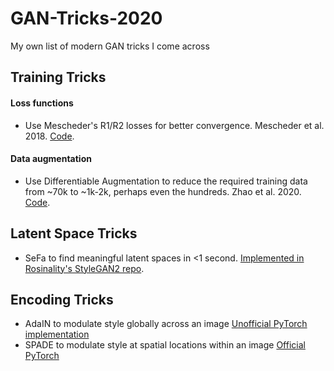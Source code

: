 # GAN-Tricks-2020
My own list of modern GAN tricks I come across


## Training Tricks

#### Loss functions
- Use Mescheder's R1/R2 losses for better convergence. Mescheder et al. 2018. [Code](https://github.com/LMescheder/GAN_stability).

#### Data augmentation
- Use Differentiable Augmentation to reduce the required training data from ~70k to ~1k-2k, perhaps even the hundreds. Zhao et al. 2020. [Code](https://github.com/mit-han-lab/data-efficient-gans).


## Latent Space Tricks
- SeFa to find meaningful latent spaces in <1 second. [Implemented in Rosinality's StyleGAN2 repo](https://github.com/rosinality/stylegan2-pytorch#closed-form-factorization-httpsarxivorgabs200706600).

## Encoding Tricks
- AdaIN to modulate style globally across an image [Unofficial PyTorch implementation](https://github.com/naoto0804/pytorch-AdaIN)
- SPADE to modulate style at spatial locations within an image [Official PyTorch](https://github.com/NVlabs/SPADE)
